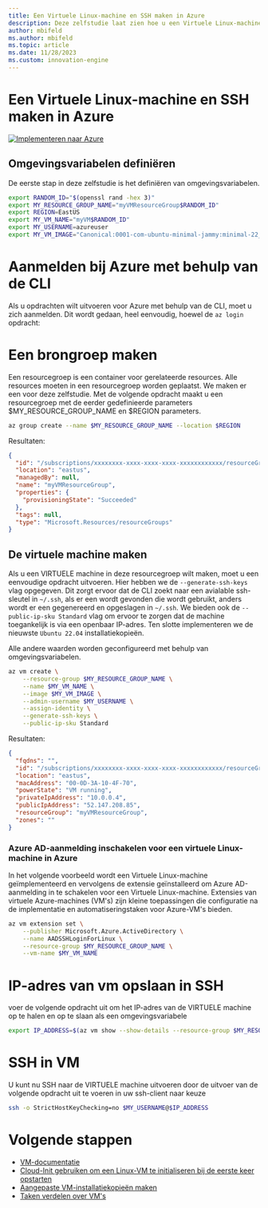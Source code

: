 ```yaml
---
title: Een Virtuele Linux-machine en SSH maken in Azure
description: Deze zelfstudie laat zien hoe u een Virtuele Linux-machine en SSH maakt in Azure.
author: mbifeld
ms.author: mbifeld
ms.topic: article
ms.date: 11/28/2023
ms.custom: innovation-engine
---
```


# Een Virtuele Linux-machine en SSH maken in Azure

[![Implementeren naar Azure](https://aka.ms/deploytoazurebutton)](https://portal.azure.com/#view/Microsoft_Azure_CloudNative/SubscriptionSelectionPage.ReactView/tutorialKey/CreateLinuxVMAndSSH)


## Omgevingsvariabelen definiëren

De eerste stap in deze zelfstudie is het definiëren van omgevingsvariabelen.

```bash
export RANDOM_ID="$(openssl rand -hex 3)"
export MY_RESOURCE_GROUP_NAME="myVMResourceGroup$RANDOM_ID"
export REGION=EastUS
export MY_VM_NAME="myVM$RANDOM_ID"
export MY_USERNAME=azureuser
export MY_VM_IMAGE="Canonical:0001-com-ubuntu-minimal-jammy:minimal-22_04-lts-gen2:latest"
```

# Aanmelden bij Azure met behulp van de CLI

Als u opdrachten wilt uitvoeren voor Azure met behulp van de CLI, moet u zich aanmelden. Dit wordt gedaan, heel eenvoudig, hoewel de `az login` opdracht:

# Een brongroep maken

Een resourcegroep is een container voor gerelateerde resources. Alle resources moeten in een resourcegroep worden geplaatst. We maken er een voor deze zelfstudie. Met de volgende opdracht maakt u een resourcegroep met de eerder gedefinieerde parameters $MY_RESOURCE_GROUP_NAME en $REGION parameters.

```bash
az group create --name $MY_RESOURCE_GROUP_NAME --location $REGION
```

Resultaten:

<!-- expected_similarity=0.3 -->
```json   
{
  "id": "/subscriptions/xxxxxxxx-xxxx-xxxx-xxxx-xxxxxxxxxxxx/resourceGroups/myVMResourceGroup",
  "location": "eastus",
  "managedBy": null,
  "name": "myVMResourceGroup",
  "properties": {
    "provisioningState": "Succeeded"
  },
  "tags": null,
  "type": "Microsoft.Resources/resourceGroups"
}
```

## De virtuele machine maken

Als u een VIRTUELE machine in deze resourcegroep wilt maken, moet u een eenvoudige opdracht uitvoeren. Hier hebben we de `--generate-ssh-keys` vlag opgegeven. Dit zorgt ervoor dat de CLI zoekt naar een avialable ssh-sleutel in `~/.ssh`, als er een wordt gevonden die wordt gebruikt, anders wordt er een gegenereerd en opgeslagen in `~/.ssh`. We bieden ook de `--public-ip-sku Standard` vlag om ervoor te zorgen dat de machine toegankelijk is via een openbaar IP-adres. Ten slotte implementeren we de nieuwste `Ubuntu 22.04` installatiekopieën. 

Alle andere waarden worden geconfigureerd met behulp van omgevingsvariabelen.

```bash
az vm create \
    --resource-group $MY_RESOURCE_GROUP_NAME \
    --name $MY_VM_NAME \
    --image $MY_VM_IMAGE \
    --admin-username $MY_USERNAME \
    --assign-identity \
    --generate-ssh-keys \
    --public-ip-sku Standard
```

Resultaten:

<!-- expected_similarity=0.3 -->
```json
{
  "fqdns": "",
  "id": "/subscriptions/xxxxxxxx-xxxx-xxxx-xxxx-xxxxxxxxxxxx/resourceGroups/myVMResourceGroup/providers/Microsoft.Compute/virtualMachines/myVM",
  "location": "eastus",
  "macAddress": "00-0D-3A-10-4F-70",
  "powerState": "VM running",
  "privateIpAddress": "10.0.0.4",
  "publicIpAddress": "52.147.208.85",
  "resourceGroup": "myVMResourceGroup",
  "zones": ""
}
```

### Azure AD-aanmelding inschakelen voor een virtuele Linux-machine in Azure

In het volgende voorbeeld wordt een Virtuele Linux-machine geïmplementeerd en vervolgens de extensie geïnstalleerd om Azure AD-aanmelding in te schakelen voor een Virtuele Linux-machine. Extensies van virtuele Azure-machines (VM's) zijn kleine toepassingen die configuratie na de implementatie en automatiseringstaken voor Azure-VM's bieden.

```bash
az vm extension set \
    --publisher Microsoft.Azure.ActiveDirectory \
    --name AADSSHLoginForLinux \
    --resource-group $MY_RESOURCE_GROUP_NAME \
    --vm-name $MY_VM_NAME
```

# IP-adres van vm opslaan in SSH
voer de volgende opdracht uit om het IP-adres van de VIRTUELE machine op te halen en op te slaan als een omgevingsvariabele

```bash
export IP_ADDRESS=$(az vm show --show-details --resource-group $MY_RESOURCE_GROUP_NAME --name $MY_VM_NAME --query publicIps --output tsv)
```

# SSH in VM

<!--## Export the SSH configuration for use with SSH clients that support OpenSSH & SSH into the VM.
Login to Azure Linux VMs with Azure AD supports exporting the OpenSSH certificate and configuration. That means you can use any SSH clients that support OpenSSH-based certificates to sign in through Azure AD. The following example exports the configuration for all IP addresses assigned to the VM:-->

<!--
```bash
yes | az ssh config --file ~/.ssh/config --name $MY_VM_NAME --resource-group $MY_RESOURCE_GROUP_NAME
```
-->

U kunt nu SSH naar de VIRTUELE machine uitvoeren door de uitvoer van de volgende opdracht uit te voeren in uw ssh-client naar keuze

```bash
ssh -o StrictHostKeyChecking=no $MY_USERNAME@$IP_ADDRESS
```

# Volgende stappen

* [VM-documentatie](https://learn.microsoft.com/azure/virtual-machines/)
* [Cloud-Init gebruiken om een Linux-VM te initialiseren bij de eerste keer opstarten](https://learn.microsoft.com/azure/virtual-machines/linux/tutorial-automate-vm-deployment)
* [Aangepaste VM-installatiekopieën maken](https://learn.microsoft.com/azure/virtual-machines/linux/tutorial-custom-images)
* [Taken verdelen over VM's](https://learn.microsoft.com/azure/load-balancer/quickstart-load-balancer-standard-public-cli)
